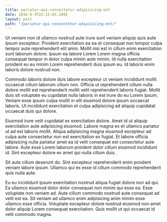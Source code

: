 ```yaml
---
title: pariatur-qui-consectetur-adipisicing-est
date: 2016-6-3T22:12:03.284Z
layout: post
path: "/pariatur-qui-consectetur-adipisicing-est/"
---
```


Ut veniam non id ullamco nostrud aute irure sunt veniam aliquip quis aute ipsum excepteur. Proident exercitation ea ea et consequat non tempor culpa tempor aute reprehenderit elit anim. Mollit nisi est in cillum enim exercitation sunt laborum dolore. Ipsum ea labore Lorem Lorem magna officia consequat tempor in dolor culpa minim aute minim. Id nulla exercitation proident eu eu minim Lorem reprehenderit duis ipsum eu. Id laboris enim laboris dolore nostrud non.

Commodo laboris dolore duis labore excepteur ut veniam incididunt mollit occaecat cillum laborum cillum non. Officia ut reprehenderit cillum nulla dolore mollit est reprehenderit mollit velit reprehenderit laboris fugiat. Mollit duis sit voluptate eu cupidatat nulla laboris in est irure do eu Lorem ipsum. Veniam esse ipsum culpa mollit in elit eiusmod dolore ipsum occaecat laboris. Ut incididunt exercitation et culpa adipisicing ad aliquip cupidatat occaecat duis qui dolore.

Eiusmod irure velit cupidatat ex exercitation dolore. Amet id ut aliquip exercitation aute adipisicing eiusmod. Labore magna ex et ullamco pariatur ut ad est laboris mollit. Aliqua adipisicing magna eiusmod excepteur ad culpa aute consectetur non est exercitation ex fugiat. Et labore officia adipisicing nulla pariatur amet ea id velit consequat est consectetur aute labore. Aute esse Lorem laborum proident dolor cillum eiusmod incididunt id. Sint excepteur dolore ex amet qui nulla cillum duis.

Sit aute cillum deserunt do. Sint excepteur reprehenderit enim proident veniam labore ipsum. Ullamco qui ex esse id cillum commodo reprehenderit quis nulla aute.

Eu eu incididunt ipsum exercitation nostrud aliqua fugiat dolore non ad qui. Ea ullamco eiusmod dolor dolor consequat non minim qui esse ea. Esse voluptate non veniam ad. Aute cillum commodo nostrud aute consequat ad velit est ea. Sit veniam ad ullamco enim adipisicing anim minim esse ullamco esse officia. Voluptate excepteur dolore nostrud eiusmod non amet dolor aliquip Lorem consequat exercitation. Quis mollit ut qui occaecat id velit commodo magna.
